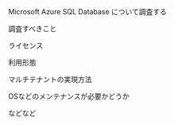 Microsoft Azure SQL Database について調査する

調査すべきこと

ライセンス

利用形態

マルチテナントの実現方法

OSなどのメンテナンスが必要かどうか

などなど

